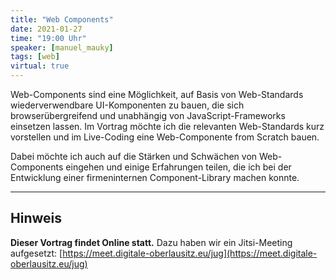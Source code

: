 ```yaml
---
title: "Web Components"
date: 2021-01-27
time: "19:00 Uhr"
speaker: [manuel_mauky]
tags: [web]
virtual: true
---
```


Web-Components sind eine Möglichkeit, auf Basis von Web-Standards wiederverwendbare UI-Komponenten zu bauen,
die sich browserübergreifend und unabhängig von JavaScript-Frameworks einsetzen lassen.
Im Vortrag möchte ich die relevanten Web-Standards kurz vorstellen und im Live-Coding eine Web-Componente from Scratch bauen.

Dabei möchte ich auch auf die Stärken und Schwächen von Web-Components eingehen und einige Erfahrungen teilen, 
die ich bei der Entwicklung einer firmeninternen Component-Library machen konnte. 
 
---

## Hinweis

**Dieser Vortrag findet Online statt.** Dazu haben wir ein Jitsi-Meeting aufgesetzt: [https://meet.digitale-oberlausitz.eu/jug](https://meet.digitale-oberlausitz.eu/jug)

